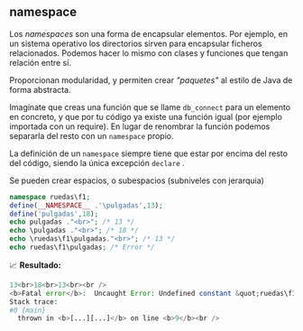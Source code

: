 ## namespace

Los _namespaces_ son una forma de encapsular elementos. Por ejemplo, en un sistema operativo los directorios sirven para encapsular ficheros relacionados. Podemos hacer lo mismo con clases y funciones que tengan relación entre sí. 

Proporcionan modularidad, y permiten crear _"paquetes"_ al estilo de Java de forma abstracta.

Imagínate que creas una función que se llame `db_connect` para un elemento en concreto, y que por tu código ya existe una función igual (por ejemplo importada con un require). En lugar de renombrar la función podemos separarla del resto con un `namespace` propio.

La definición de un `namespace` siempre tiene que estar por encima del resto del código, siendo la única excepción `declare` .

Se pueden crear espacios, o subespacios (subniveles con jerarquia) 

```php
namespace ruedas\f1; 
define(__NAMESPACE__ .'\pulgadas',13);
define('pulgadas',18);
echo pulgadas ."<br>"; /* 13 */ 
echo \pulgadas ."<br>"; /* 18 */ 
echo \ruedas\f1\pulgadas."<br>"; /* 13 */ 
echo ruedas\f1\pulgadas; /* Error */
```
📈 **Resultado:**
```php
13<br>18<br>13<br><br />
<b>Fatal error</b>:  Uncaught Error: Undefined constant &quot;ruedas\f1\ruedas\f1\pulgadas&quot; in [...][...]:9
Stack trace:
#0 {main}
  thrown in <b>[...][...]</b> on line <b>9</b><br />
```